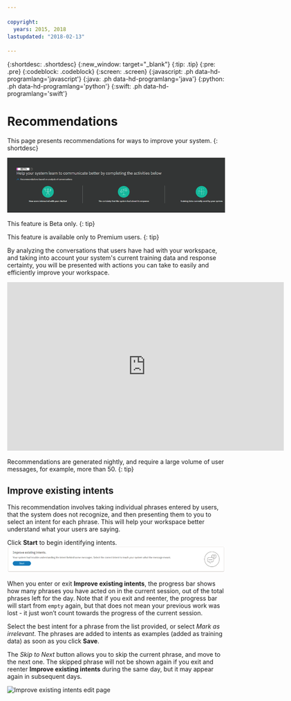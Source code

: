```yaml
---

copyright:
  years: 2015, 2018
lastupdated: "2018-02-13"

---
```


{:shortdesc: .shortdesc}
{:new_window: target="_blank"}
{:tip: .tip}
{:pre: .pre}
{:codeblock: .codeblock}
{:screen: .screen}
{:javascript: .ph data-hd-programlang='javascript'}
{:java: .ph data-hd-programlang='java'}
{:python: .ph data-hd-programlang='python'}
{:swift: .ph data-hd-programlang='swift'}

# Recommendations
This page presents recommendations for ways to improve your system.
{: shortdesc}

![Recommendations tab](images/RecommendTop.png)

This feature is Beta only.
{: tip}

This feature is available only to Premium users.
{: tip}

By analyzing the conversations that users have had with your workspace, and taking into account your system's current training data and response certainty, you will be presented with actions you can take to easily and efficiently improve your workspace.

<iframe class="embed-responsive-item" id="youtubeplayer" type="text/html" width="640" height="390" src="https://www.youtube.com/embed/scMu66AvZtY" frameborder="0" webkitallowfullscreen mozallowfullscreen allowfullscreen> </iframe>

Recommendations are generated nightly, and require a large volume of user messages, for example, more than 50.
{: tip}

## Improve existing intents
This recommendation involves taking individual phrases entered by users, that the system does not recognize, and then presenting them to you to select an intent for each phrase. This will help your workspace better understand what your users are saying.

Click **Start** to begin identifying intents.
![Improve existing intents page](images/rec_improve_intent.png)

When you enter or exit **Improve existing intents**, the progress bar shows how many phrases you have acted on in the current session, out of the total phrases left for the day. Note that if you exit and reenter, the progress bar will start from `empty` again, but that does not mean your previous work was lost - it just won’t count towards the progress of the current session.

Select the best intent for a phrase from the list provided, or select *Mark as irrelevant*. The phrases are added to intents as examples (added as training data) as soon as you click **Save**.

The *Skip to Next* button allows you to skip the current phrase, and move to the next one. The skipped phrase will not be shown again if you exit and reenter **Improve existing intents** during the same day, but it may appear again in subsequent days.

![Improve existing intents edit page](images/rec_improve_intent2.png)
